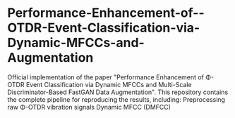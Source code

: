 # Performance-Enhancement-of--OTDR-Event-Classification-via-Dynamic-MFCCs-and-Augmentation
Official implementation of the paper "Performance Enhancement of Φ-OTDR Event Classification via Dynamic MFCCs and Multi-Scale Discriminator-Based FastGAN Data Augmentation".  This repository contains the complete pipeline for reproducing the results, including:  Preprocessing raw Φ-OTDR vibration signals  Dynamic MFCC (DMFCC) 
